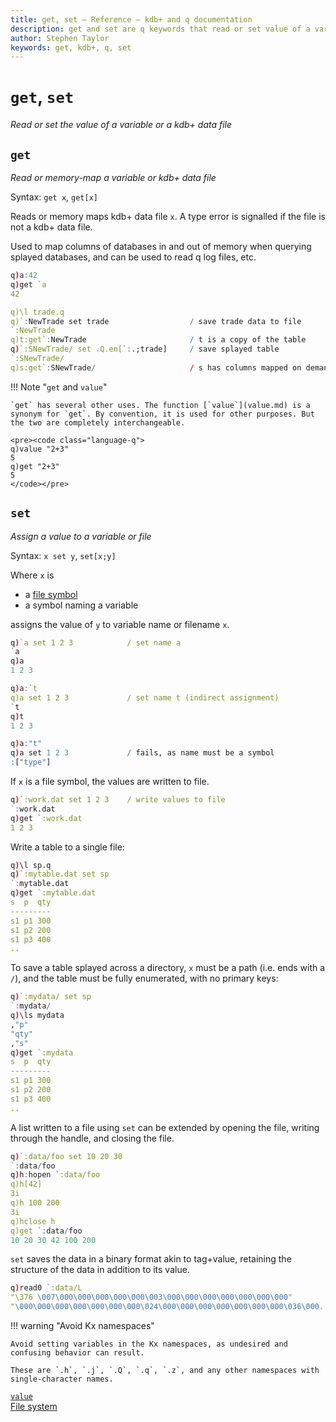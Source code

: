 ```yaml
---
title: get, set – Reference – kdb+ and q documentation
description: get and set are q keywords that read or set value of a variable or a kdb+ data file.
author: Stephen Taylor
keywords: get, kdb+, q, set
---
```

# `get`, `set`

_Read or set the value of a variable or a kdb+ data file_




## `get`

_Read or memory-map a variable or kdb+ data file_

Syntax: `get x`, `get[x]`

Reads or memory maps kdb+ data file `x`. 
A type error is signalled if the file is not a kdb+ data file.

Used to map columns of databases in and out of memory when querying splayed databases, and can be used to read q log files, etc.

```q
q)a:42
q)get `a
42

q)\l trade.q
q)`:NewTrade set trade                  / save trade data to file
`:NewTrade
q)t:get`:NewTrade                       / t is a copy of the table
q)`:SNewTrade/ set .Q.en[`:.;trade]     / save splayed table
`:SNewTrade/
q)s:get`:SNewTrade/                     / s has columns mapped on demand
```

!!! Note "`get` and `value`"

    `get` has several other uses. The function [`value`](value.md) is a synonym for `get`. By convention, it is used for other purposes. But the two are completely interchangeable.

    <pre><code class="language-q">
    q)value "2+3"
    5
    q)get "2+3"
    5
    </code></pre>

<!-- FIXME: describe other uses. -->




## `set`

_Assign a value to a variable or file_

Syntax: `x set y`, `set[x;y]`

Where `x` is 

-   a [file symbol](../basics/glossary.md#file-symbol) 
-   a symbol naming a variable

assigns the value of `y` to variable name or filename `x`.

```q
q)`a set 1 2 3            / set name a
`a
q)a
1 2 3

q)a:`t
q)a set 1 2 3             / set name t (indirect assignment)
`t
q)t
1 2 3

q)a:"t"
q)a set 1 2 3             / fails, as name must be a symbol
:["type"]
```

If `x` is a file symbol, the values are written to file.

```q
q)`:work.dat set 1 2 3    / write values to file
`:work.dat
q)get `:work.dat
1 2 3
```

Write a table to a single file:

```q
q)\l sp.q
q)`:mytable.dat set sp
`:mytable.dat
q)get `:mytable.dat
s  p  qty
---------
s1 p1 300
s1 p2 200
s1 p3 400
..
```

To save a table splayed across a directory, `x` must be a path (i.e. ends with a `/`), and the table must be fully enumerated, with no primary keys:

```q
q)`:mydata/ set sp
`:mydata/
q)\ls mydata
,"p"
"qty"
,"s"
q)get `:mydata
s  p  qty
---------
s1 p1 300
s1 p2 200
s1 p3 400
..
```

A list written to a file using `set` can be extended by opening the file, writing through the handle, and closing the file.

```q
q)`:data/foo set 10 20 30
`:data/foo
q)h:hopen `:data/foo
q)h[42]
3i
q)h 100 200
3i
q)hclose h
q)get `:data/foo
10 20 30 42 100 200
```

`set` saves the data in a binary format akin to tag+value, retaining the structure of the data in addition to its value.

```q
q)read0 `:data/L
"\376 \007\000\000\000\000\000\003\000\000\000\000\000\000\000"
"\000\000\000\000\000\000\000\024\000\000\000\000\000\000\000\036\000..
```


!!! warning "Avoid Kx namespaces"

    Avoid setting variables in the Kx namespaces, as undesired and confusing behavior can result.

    These are `.h`, `.j`, `.Q`, `.q`, `.z`, and any other namespaces with single-character names.


<i class="fas fa-book"></i>
[`value`](value.md)<br>
<i class="fas fa-book-open"></i>
[File system](../basics/files.md)
